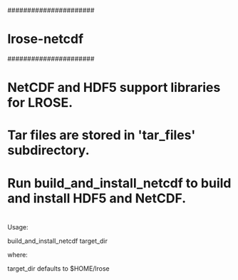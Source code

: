 ######################
# lrose-netcdf
######################

# NetCDF and HDF5 support libraries for LROSE.

#
# Tar files are stored in 'tar_files' subdirectory.
#

#
# Run build_and_install_netcdf to build and install HDF5 and NetCDF.
#

Usage:

  build_and_install_netcdf  target_dir

where:

  target_dir defaults to $HOME/lrose


